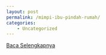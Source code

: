 ```yaml
---
layout: post
permalink: /mimpi-ibu-pindah-rumah/
categories:
    - Uncategorized
---
```


[Baca Selengkapnya](/04)